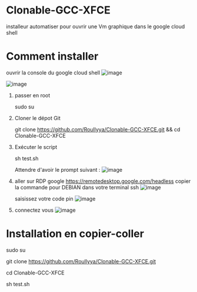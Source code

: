 # Clonable-GCC-XFCE
installeur automatiser pour ouvrir une Vm graphique dans le google cloud shell

# Comment installer

ouvrir la console du google cloud shell
![image](https://github.com/Roullyya/Clonable-GCC-XFCE/assets/143807591/868c6938-327d-4e0c-a41f-96d64d60e462)

![image](https://github.com/Roullyya/Clonable-GCC-XFCE/assets/143807591/fb68cfe6-7e4b-48e1-a41b-d5b8f4efa492)

1) passer en root

   sudo su

3) Cloner le dépot Git

   git clone https://github.com/Roullyya/Clonable-GCC-XFCE.git && cd Clonable-GCC-XFCE

5) Exécuter le script

   sh test.sh

   Attendre d'avoir le prompt suivant :
   ![image](https://github.com/Roullyya/Clonable-GCC-XFCE/assets/143807591/fc7b4c47-aa1a-4285-8634-2f1b9c7833aa)

7) aller sur RDP google https://remotedesktop.google.com/headless
   copier la commande pour DEBIAN dans votre terminal ssh
   ![image](https://github.com/Roullyya/Clonable-GCC-XFCE/assets/143807591/c244a605-8747-49a2-bf99-9ce743295148)

   saisissez votre code pin
   ![image](https://github.com/Roullyya/Clonable-GCC-XFCE/assets/143807591/9f0e8733-2763-4ff3-80e9-db0eced8ef12)

8) connectez vous
   ![image](https://github.com/Roullyya/Clonable-GCC-XFCE/assets/143807591/b2ae4602-1540-4602-9db8-4f6d21f0350f)


# Installation en copier-coller

sudo su

git clone https://github.com/Roullyya/Clonable-GCC-XFCE.git

cd Clonable-GCC-XFCE

sh test.sh
